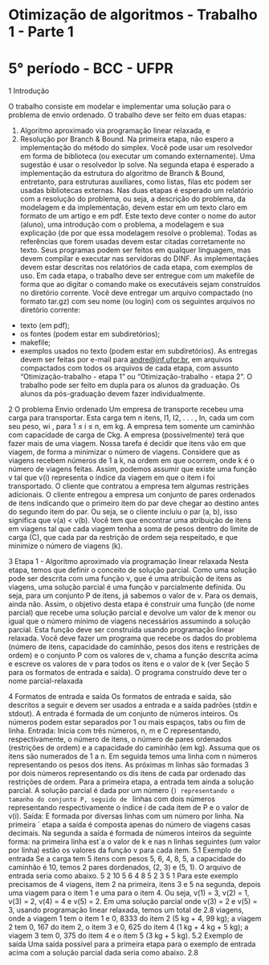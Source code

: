 # Otimização de algoritmos - Trabalho 1 - Parte 1
# 5° período - BCC - UFPR

1 Introdução

O trabalho consiste em modelar e implementar uma solução para o problema de envio ordenado.
O trabalho deve ser feito em duas etapas:
1. Algoritmo aproximado via programação linear relaxada, e
2. Resolução por Branch & Bound.
Na primeira etapa, não espero a implementação do método do simplex.
Você pode usar um resolvedor em forma de biblioteca (ou executar um comando externamente). 
Uma sugestão é usar o resolvedor lp solve.
Na segunda etapa é esperado a implementação da estrutura do algoritmo
de Branch & Bound, entretanto, para estruturas auxiliares, como listas, filas
etc podem ser usadas bibliotecas externas.
Nas duas etapas é esperado um relatório com a resolução do problema,
ou seja, a descrição do problema, da modelagem e da implementação, devem
estar em um texto claro em formato de um artigo e em pdf. Este texto
deve conter o nome do autor (aluno), uma introdução com o problema, a
modelagem e sua explicação (de por que essa modelagem resolve o problema).
Todas as referências que forem usadas devem estar citadas corretamente no
texto.
Seus programas podem ser feitos em qualquer linguagem, mas devem
compilar e executar nas servidoras do DINF. As implementaçães devem estar
descritas nos relatórios de cada etapa, com exemplos de uso.
Em cada etapa, o trabalho deve ser entregue com um makefile de forma
que ao digitar o comando make os executáveis sejam construídos no diretório
corrente.
Você deve entregar um arquivo compactado (no formato tar.gz) com seu
nome (ou login) com os seguintes arquivos no diretório corrente:
- texto (em pdf);
- os fontes (podem estar em subdiretórios);
- makefile;
- exemplos usados no texto (podem estar em subdiretórios).
As entregas devem ser feitas por e-mail para andre@inf.ufpr.br, em
arquivos compactados com todos os arquivos de cada etapa, com assunto
“Otimização-trabalho - etapa 1” ou “Otimização-trabalho - etapa 2”.
O trabalho pode ser feito em dupla para os alunos da graduação. Os
alunos da pós-graduação devem fazer individualmente.

2 O problema
Envio ordenado
Um empresa de transporte recebeu uma carga para transportar. Esta
carga tem n itens, I1, I2, . . . , In, cada um com seu peso, wi
, para 1 ≤ i ≤ n,
em kg. A empresa tem somente um caminhão com capacidade de carga de
Ckg. A empresa (possivelmente) terá que fazer mais de uma viagem. Nossa
tarefa é decidir que itens vão em que viagem, de forma a minimizar o número
de viagens.
Considere que as viagens recebem números de 1 a k, na ordem em que
ocorrem, onde k é o número de viagens feitas. Assim, podemos assumir que
existe uma função v tal que v(i) representa o índice da viagem em que o item
i foi transportado.
O cliente que contratou a empresa tem algumas restriçães adicionais. O
cliente entregou a empresa um conjunto de pares ordenados de itens indicando
que o primeiro item do par deve chegar ao destino antes do segundo item do
par. Ou seja, se o cliente incluiu o par (a, b), isso significa que v(a) < v(b).
Você tem que encontrar uma atribuição de itens em viagens tal que cada
viagem tenha a soma de pesos dentro do limite de carga (C), que cada par
da restrição de ordem seja respeitado, e que minimize o número de viagens
(k).


3 Etapa 1 - Algoritmo aproximado via programação linear relaxada
Nesta etapa, temos que definir o conceito de solução parcial. Como uma
solução pode ser descrita com uma função v, que é uma atribuição de itens
as viagens, uma solução parcial é uma função v parcialmente definida. Ou
seja, para um conjunto P de itens, já sabemos o valor de v. Para os demais,
ainda não.
Assim, o objetivo desta etapa é construir uma função (de nome parcial)
que recebe uma solução parcial e devolve um valor de k menor ou igual que
o número mínimo de viagens necessários assumindo a solução parcial. Esta
função deve ser construída usando programação linear relaxada.
Você deve fazer um programa que recebe os dados do problema (número
de itens, capacidade do caminhão, pesos dos itens e restriçães de ordem) e o
conjunto P com os valores de v, chama a função descrita acima e escreve os
valores de v para todos os itens e o valor de k (ver Seção 5 para os formatos
de entrada e saída).
O programa construído deve ter o nome parcial-relaxada


4 Formatos de entrada e saída
Os formatos de entrada e saída, são descritos a seguir e devem ser usados
a entrada e a saída padrões (stdin e stdout).
A entrada é formada de um conjunto de números inteiros. Os números
podem estar separados por 1 ou mais espaços, tabs ou fim de linha.
Entrada: Inicia com três números, n, m e C representando, respectivamente, o número de itens, o número de pares ordenados (restrições de
ordem) e a capacidade do caminhão (em kg). Assuma que os itens são
numerados de 1 a n. Em seguida temos uma linha com n números
representando os pesos dos itens. As próximas m linhas são formadas
3
por dois números representando os dis itens de cada par ordenado das
restrições de ordem.
Para a primeira etapa, a entrada tem ainda a solução parcial. A solução
parcial é dada por um número (`) representando o tamanho do conjunto
P, seguido de ` linhas com dois números representando respectivamente
o índice i de cada item de P e o valor de v(i).
Saída: E formada por diversas linhas com um número por linha. Na primeira ´
etapa a saída é composta apenas do número de viagens casas decimais.
Na segunda a saída é formada de números inteiros da seguinte forma:
na primeira linha est´a o valor de k e nas n linhas seguintes (um valor
por linha) estão os valores da função v para cada item.
5.1 Exemplo de entrada
Se a carga tem 5 itens com pesos 5, 6, 4, 8, 5, a capacidade do caminhão
é 10, temos 2 pares dordenados, (2, 3) e (5, 1). O arquivo de entrada seria
como abaixo.
5 2 10
5 6 4 8 5
2 3
5 1
Para este exemplo precisamos de 4 viagens, item 2 na primeira, itens 3 e
5 na segunda, depois uma viagem para o item 1 e uma para o item 4. Ou
seja, v(1) = 3, v(2) = 1, v(3) = 2, v(4) = 4 e v(5) = 2.
Em uma solução parcial onde v(3) = 2 e v(5) = 3, usando programação
linear relaxada, temos um total de 2.8 viagens, onde a viagem 1 tem o item
1 e 0, 8333 do item 2 (5 kg + 4, 99 kg); a viagem 2 tem 0, 167 do item 2, o
item 3 e 0, 625 do item 4 (1 kg + 4 kg + 5 kg); a viagem 3 tem 0, 375 do
item 4 e o item 5 (3 kg + 5 kg).
5.2 Exemplo de saída
Uma saída possível para a primeira etapa para o exemplo de entrada
acima com a solução parcial dada seria como abaixo.
2.8
